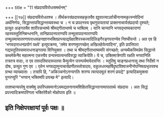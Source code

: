 +++
title = "11 संप्रदायविरोधसमर्थनम्"

+++
[[१७]]
संप्रदायविरोधतश्च । तीर्थकरसंप्रदायसहकृतयैव ह्युपपत्त्याऽर्वाचीनानामकृत्स्नवेदिनां अर्थनिर्णयः, सिद्धान्तापसिद्धान्तव्यवस्था च । न च प्रपदनस्य पृथगुपायतायां प्राक्तनाचार्यसंप्रदायो दृश्यते; प्रत्युत अङ्गतयैव शारीरकभाष्ये श्रीमद्गीताभाष्ये च भाषितम् । यानि चान्यानि भगवद्भाष्यकाराणां रहस्यस्तुतिनिबन्धनानि, तानिप्रपदनपराण्यपि तन्मूलापादनपराण्यपि तन्मूलमायातरणापराधसहनज्ञानभक्तिप्राप्त्याद्यपेक्षाशिरस्कत्वादिलिङ्गैरङ्गपराण्येव निश्चीयन्ते । अत एव हि 'भगवदाराधनप्रयोगं वक्ष्ये' इत्युपक्रम्य, 'तमेव शरणमुपगच्छेत् अखिलहेयेत्यादिना', इति प्रपत्तिपरा गद्यस्तुतिस्समाराधनाङ्गतया विनियुक्ता । तथा च श्रीमद्गीताभाष्यमपि संगच्छते; अन्यथैकस्मिन्नेव सिद्धान्ते कथमेकेनैव महात्मना एकस्यैव ग्रन्यस्यात्यन्तविरुद्धा व्याक्रियेति। ये च, उक्तिमात्रेणापि रक्षति भगवानिति तत्रतत्र वादाः, त एव तावदतिवादरूपतया कैमुत्येन पारम्पर्यमावेदयन्ति । स्तुतिषु चाङ्गप्रधानासु तथा निर्देशो न दोषः, प्रत्युत गुण एव । एतेन भगवद्यामुनाचार्यप्रणीतस्तोत्रादयः, वकुलधरमहर्षिदृष्टविश्वजनीनोपनिषत्प्रभृतयश्च ग्रन्था व्याख्याताः । तत्रापि हि, "अकिञ्चनोऽनन्यगतिः शरण्य त्वत्पादमूलं शरणं प्रपद्ये" इत्यादिकमुक्त्वा पुनरप्युरि "भगवन् भक्तिमपि प्रयच्छ मे" इत्यादि।

ततश्चान्यपरेषु वाक्येषु उपरिप्लवमानोऽयमद्यतनानामशिक्षितसिद्धान्तानामापातार्थः संप्रदायः । अतः सिद्धं प्रपत्त्यादिक्रमपरिणता भक्तिरेवैको मोक्षोपाय इति ॥

इति निक्षेपरक्षायां पूर्वः पक्षः ॥
-
